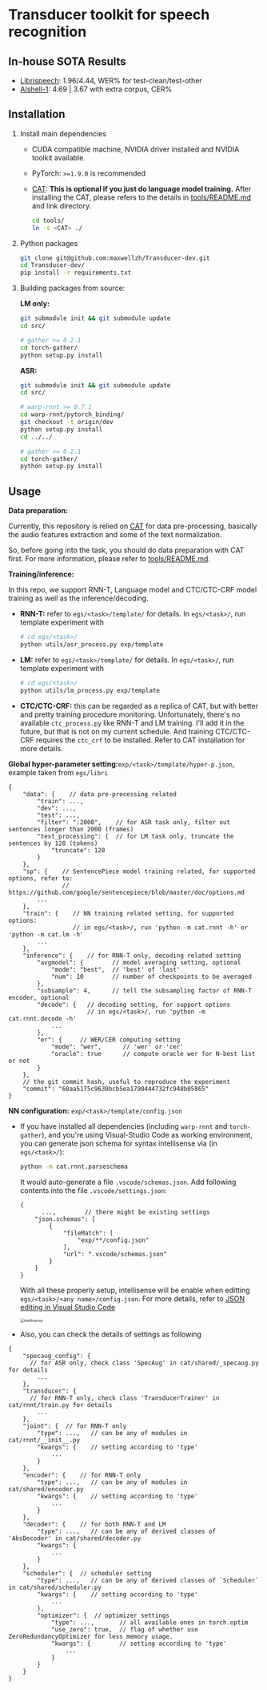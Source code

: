 # Transducer toolkit for speech recognition

## In-house SOTA Results 

- [Librispeech](egs/libri): 1.96/4.44, WER% for test-clean/test-other
- [AIshell-1](egs/aishell): 4.69 | 3.67 with extra corpus, CER%

## Installation

1. Install main dependencies
  
   - CUDA compatible machine, NVIDIA driver installed and NVIDIA toolkit available.
   - PyTorch: `>=1.9.0` is recommended
   - [CAT](https://github.com/thu-spmi/CAT): **This is optional if you just do language model training.** 
      After installing the CAT, please refers to the details in [tools/README.md](tools/README.md)
     and link directory.
     
      ```bash
      cd tools/
      ln -s <CAT> ./
      ```
   
2. Python packages

   ```bash
   git clone git@github.com:maxwellzh/Transducer-dev.git
   cd Transducer-dev/
   pip install -r requirements.txt
   ```

3. Building packages from source:

   **LM only:**
   
   ```bash
   git submodule init && git submodule update
   cd src/
   
   # gather >= 0.2.1
   cd torch-gather/
   python setup.py install
   ```
   
   **ASR:**
   
   ```bash
   git submodule init && git submodule update
   cd src/
   
   # warp-rnnt >= 0.7.1
   cd warp-rnnt/pytorch_binding/
   git checkout -t origin/dev
   python setup.py install
   cd ../../
   
   # gather >= 0.2.1
   cd torch-gather/
   python setup.py install
   ```

## Usage

**Data preparation:**

Currently, this repository is relied on [CAT](https://github.com/thu-spmi/CAT) for data pre-processing, basically the audio features extraction and some of the text normalization.

So, before going into the task, you should do data preparation with CAT first. For more information, please refer to [tools/README.md](tools/README.md).

**Training/inference:**

In this repo, we support RNN-T, Language model and CTC/CTC-CRF model training as well as the inference/decoding.

- **RNN-T:** refer to `egs/<task>/template/` for details. In `egs/<task>/`, run template experiment with

  ```bash
  # cd egs/<task>/
  python utils/asr_process.py exp/template
  ```

- **LM:** refer to `egs/<task>/template/` for details. In `egs/<task>/`, run template experiment with

  ```bash
  # cd egs/<task>/
  python utils/lm_process.py exp/template
  ```

- **CTC/CTC-CRF:** this can be regarded as a replica of CAT, but with better and pretty training procedure monitoring. Unfortunately, there's no available `ctc_process.py` like RNN-T and LM training. I'll add it in the future, but that is not on my current schedule. And training CTC/CTC-CRF requires the `ctc_crf` to be installed. Refer to CAT installation for more details.

**Global hyper-parameter setting:**`exp/<task>/template/hyper-p.json`, example taken from `egs/libri`

```
{
    "data": {    // data pre-processing related
        "train": ...,
        "dev": ...,
        "test": ...,
        "filter": ":2000",    // for ASR task only, filter out sentences longer than 2000 (frames)
        "text_processing": {  // for LM task only, truncate the sentences by 128 (tokens)
            "truncate": 128
        }
    },
    "sp": {    // SentencePiece model training related, for supported options, refer to:
               // https://github.com/google/sentencepiece/blob/master/doc/options.md 
        ...
    },
    "train": {    // NN training related setting, for supported options:
                  // in egs/<task>/, run 'python -m cat.rnnt -h' or 'python -m cat.lm -h'
        ...
    },
    "inference": {    // for RNN-T only, decoding related setting
        "avgmodel": {        // model averaging setting, optional
            "mode": "best",  // 'best' of 'last'
            "num": 10        // number of checkpoints to be averaged
        },
        "subsample": 4,      // tell the subsampling factor of RNN-T encoder, optional
        "decode": {   // decoding setting, for support options
                      // in egs/<task>/, run 'python -m cat.rnnt.decode -h'
            ...
        },
        "er": {		// WER/CER computing setting
            "mode": "wer",		// 'wer' or 'cer'
            "oracle": true		// compute oracle wer for N-best list or not
        }
    },
  	// the git commit hash, useful to reproduce the experiment
    "commit": "60aa5175c9630bcb5ea1790444732fc948b05865"
}
```

**NN configuration:** `exp/<task>/template/config.json`

- If you have installed all dependencies (including `warp-rnnt` and `torch-gather`), and you're using Visual-Studio Code as working environment, you can generate json schema for syntax intellisense via (in `egs/<task>/`):

  ```bash
  python -m cat.rnnt.parseschema
  ```

  It would auto-generate a file `.vscode/schemas.json`. Add following contents into the file `.vscode/settings.json`:

  ```
  {
  		...,		// there might be existing settings
      "json.schemas": [
          {
              "fileMatch": [
                  "exp/**/config.json"
              ],
              "url": ".vscode/schemas.json"
          }
      ]
  }
  ```

  With all these properly setup, intellisense will be enable when editting `egs/<task>/<any name>/config.json`. For more details, refer to [JSON editing in Visual Studio Code](https://code.visualstudio.com/docs/languages/json)

  <img src="assets/intellisense.gif" alt="intellisense" style="zoom:50%;" />
  
- Also, you can check the details of settings as following

```
{
    "specaug_config": {
      // for ASR only, check class 'SpecAug' in cat/shared/_specaug.py for details
        ...
    },
    "transducer": {
      // for RNN-T only, check class 'TransducerTrainer' in cat/rnnt/train.py for details
        ...
    },
    "joint": {	// for RNN-T only
        "type": ...,   // can be any of modules in cat/rnnt/__init__.py
        "kwargs": {    // setting according to 'type'
            ...
        }
    },
    "encoder": {	// for RNN-T only
        "type": ...,   // can be any of modules in cat/shared/encoder.py
        "kwargs": {    // setting according to 'type'
            ...
        }
    },
    "decoder": {	// for both RNN-T and LM
        "type": ...,   // can be any of derived classes of 'AbsDecoder' in cat/shared/decoder.py 
        "kwargs": {
            ...
        }
    },
    "scheduler": {	// scheduler setting
        "type": ...,   // can be any of derived classes of `Scheduler` in cat/shared/scheduler.py
        "kwargs": {    // setting according to 'type'
            ...
        },
        "optimizer": {  // optimizer settings
            "type": ...,       // all available ones in torch.optim
            "use_zero": true,  // flag of whether use ZeroRedundancyOptimizer for less memory usage.
            "kwargs": {        // setting according to 'type'
                ...
            }
        }
    }
}
```

